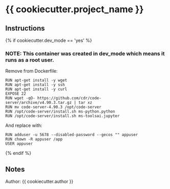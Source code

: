 # {{ cookiecutter.project_name }}

## Instructions

{% if cookiecutter.dev_mode == 'yes' %}
### NOTE: This container was created in dev_mode which means it runs as a root user.

Remove from Dockerfile:

```
RUN apt-get install -y wget
RUN apt-get install -y ssh
RUN apt-get install -y curl 
EXPOSE 22
RUN wget -qO- https://github.com/cdr/code-server/archive/v4.90.3.tar.gz | tar xz
RUN mv code-server-4.90.3 /opt/code-server
RUN /opt/code-server/install.sh ms-python.python
RUN /opt/code-server/install.sh ms-toolsai.jupyter
```

And replace with: 

```
RUN adduser -u 5678 --disabled-password --gecos "" appuser 
RUN chown -R appuser /app
USER appuser
```
{% endif %}

## Notes

Author: {{ cookiecutter.author }}